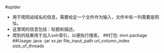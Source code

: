 #spider
* 用于爬网站域名的信息，需要给定一个文件作为输入，文件中有一列需要是网址。
* 这里爬的信息包括：标题和描述。
* 爬到的结果用于加入solr索引，以便执行搜索。
##打包:
mvn package
##Usage:
java -jar xx.jar file_input_path url_column_index size_of_threads